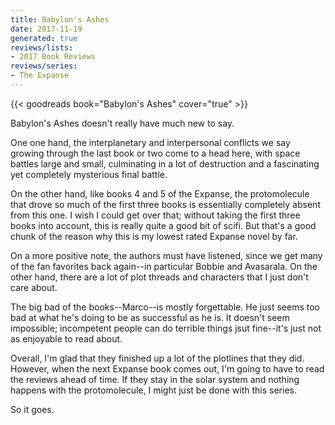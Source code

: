 ```yaml
---
title: Babylon's Ashes
date: 2017-11-19
generated: true
reviews/lists:
- 2017 Book Reviews
reviews/series:
- The Expanse
---
```

{{< goodreads book="Babylon's Ashes" cover="true" >}}

Babylon's Ashes doesn't really have much new to say.  

One one hand, the interplanetary and interpersonal conflicts we say growing through the last book or two come to a head here, with space battles large and small, culminating in a lot of destruction and a fascinating yet completely mysterious final battle.  

<!--more-->

On the other hand, like books 4 and 5 of the Expanse, the protomolecule that drove so much of the first three books is essentially completely absent from this one. I wish I could get over that; without taking the first three books into account, this is really quite a good bit of scifi. But that's a good chunk of the reason why this is my lowest rated Expanse novel by far.  

On a more positive note, the authors must have listened, since we get many of the fan favorites back again--in particular Bobbie and Avasarala. On the other hand, there are a lot of plot threads and characters that I just don't care about.  

The big bad of the books--Marco--is mostly forgettable. He just seems too bad at what he's doing to be as successful as he is. It doesn't seem impossible; incompetent people can do terrible things jsut fine--it's just not as enjoyable to read about.  

Overall, I'm glad that they finished up a lot of the plotlines that they did. However, when the next Expanse book comes out, I'm going to have to read the reviews ahead of time. If they stay in the solar system and nothing happens with the protomolecule, I might just be done with this series.  

So it goes.


